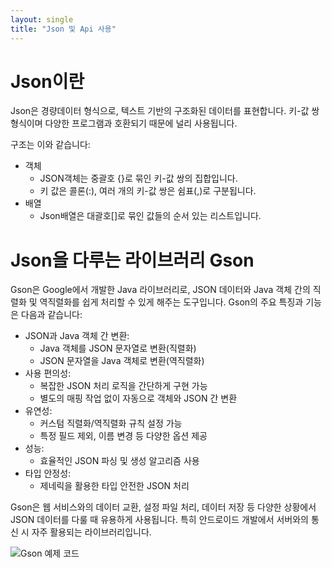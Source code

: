 ```yaml
---
layout: single
title: "Json 및 Api 사용"
---
```


# Json이란

Json은 경량데이터 형식으로, 텍스트 기반의 구조화된 데이터를 표현합니다. 키-값 쌍 형식이며 다양한 프로그램과 호환되기 때문에 널리 사용됩니다.

구조는 이와 같습니다:

- 객체
  - JSON객체는 중괄호 {}로 묶인 키-값 쌍의 집합입니다.
  - 키 값은 콜론(:), 여러 개의 키-값 쌍은 쉼표(,)로 구분됩니다.
- 배열
  - Json배열은 대괄호[]로 묶인 값들의 순서 있는 리스트입니다.

# Json을 다루는 라이브러리 Gson

Gson은 Google에서 개발한 Java 라이브러리로, JSON 데이터와 Java 객체 간의 직렬화 및 역직렬화를 쉽게 처리할 수 있게 해주는 도구입니다. Gson의 주요 특징과 기능은 다음과 같습니다:

- JSON과 Java 객체 간 변환:
  - Java 객체를 JSON 문자열로 변환(직렬화)
  - JSON 문자열을 Java 객체로 변환(역직렬화)
- 사용 편의성:
  - 복잡한 JSON 처리 로직을 간단하게 구현 가능
  - 별도의 매핑 작업 없이 자동으로 객체와 JSON 간 변환
- 유연성:
  - 커스텀 직렬화/역직렬화 규칙 설정 가능
  - 특정 필드 제외, 이름 변경 등 다양한 옵션 제공
- 성능:
  - 효율적인 JSON 파싱 및 생성 알고리즘 사용
- 타입 안정성:
  - 제네릭을 활용한 타입 안전한 JSON 처리

Gson은 웹 서비스와의 데이터 교환, 설정 파일 처리, 데이터 저장 등 다양한 상황에서 JSON 데이터를 다룰 때 유용하게 사용됩니다. 특히 안드로이드 개발에서 서버와의 통신 시 자주 활용되는 라이브러리입니다.

![Gson 예제 코드](https://github.com/user-attachments/assets/c9349c61-53dd-4529-be02-8320f219e26c)
